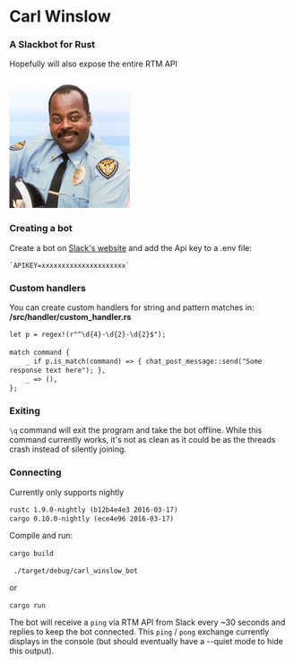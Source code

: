 # Carl Winslow
### A Slackbot for Rust

Hopefully will also expose the entire RTM API

![Carl Winslow](assets/img.jpg)

### Creating a bot

Create a bot on [Slack's website](https://api.slack.com/bot-users) and add the Api key to a .env file:

    `APIKEY=xxxxxxxxxxxxxxxxxxxxx`

### Custom handlers

You can create custom handlers for string and pattern matches in:
**/src/handler/custom_handler.rs**

    let p = regex!(r"^\d{4}-\d{2}-\d{2}$");

    match command {
        _ if p.is_match(command) => { chat_post_message::send("Some response text here"); },
        _ => (),
    };

### Exiting

`\q` command will exit the program and take the bot offline. While this command currently works, it's not as clean as it could be as the threads crash instead of silently joining.

### Connecting

Currently only supports nightly

    rustc 1.9.0-nightly (b12b4e4e3 2016-03-17)
    cargo 0.10.0-nightly (ece4e96 2016-03-17)

Compile and run:

`cargo build`

` ./target/debug/carl_winslow_bot`

or

`cargo run`

The bot will receive a `ping` via RTM API from Slack every ~30 seconds and replies to keep the bot connected. This `ping` / `pong` exchange currently displays in the console (but should eventually have a --quiet mode to hide this output).
